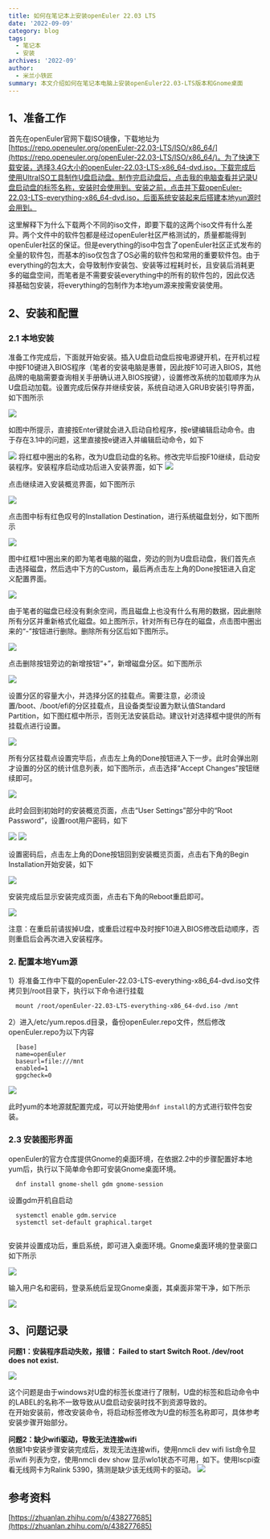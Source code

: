 ```yaml
--- 
title: 如何在笔记本上安装openEuler 22.03 LTS
date: '2022-09-09'
category: blog
tags:
  - 笔记本
  - 安装
archives: '2022-09'
author:
  - 米兰小铁匠
summary: 本文介绍如何在笔记本电脑上安装openEuler22.03-LTS版本和Gnome桌面
---
```


## 1、准备工作
  首先在openEuler官网下载ISO镜像，下载地址为[https://repo.openeuler.org/openEuler-22.03-LTS/ISO/x86_64/](https://repo.openeuler.org/openEuler-22.03-LTS/ISO/x86_64/)。为了快速下载安装，选择3.4G大小的openEuler-22.03-LTS-x86_64-dvd.iso，下载完成后使用UltraISO工具制作U盘启动盘。制作完启动盘后，点击我的电脑查看并记录U盘启动盘的标签名称，安装时会使用到。安装之前，点击并下载openEuler-22.03-LTS-everything-x86_64-dvd.iso，后面系统安装起来后搭建本地yun源时会用到。 

  这里解释下为什么下载两个不同的iso文件，即要下载的这两个iso文件有什么差异。两个文件中的软件包都是经过openEuler社区严格测试的，质量都能得到openEuler社区的保证。但是everything的iso中包含了openEuler社区正式发布的全量的软件包，而基本的iso仅包含了OS必需的软件包和常用的重要软件包。由于everything的包太大，会导致制作安装包、安装等过程耗时长，且安装后消耗更多的磁盘空间，而笔者是不需要安装everything中的所有的软件包的，因此仅选择基础包安装，将everything的包制作为本地yum源来按需安装使用。

## 2、安装和配置
### 2.1 本地安装
  准备工作完成后，下面就开始安装。插入U盘启动盘后按电源键开机，在开机过程中按F10键进入BIOS程序（笔者的安装电脑是惠普，因此按F10可进入BIOS，其他品牌的电脑需要查询相关手册确认进入BIOS按键），设置修改系统的加载顺序为从U盘启动加载。设置完成后保存并继续安装，系统自动进入GRUB安装引导界面，如下图所示

  <img src="./2022-09-09-install-01.png" >

  如图中所提示，直接按Enter键就会进入启动自检程序，按e键编辑启动命令。由于存在3.1中的问题，这里直接按e键进入并编辑启动命令，如下

  <image src="./2022-09-09-install-02.png" >
  将红框中圈出的名称，改为U盘启动盘的名称。修改完毕后按F10继续，启动安装程序。安装程序启动成功后进入安装界面，如下 

  <img src="./2022-09-09-install-03.png" >  

  点击继续进入安装概览界面，如下图所示
  
  <img src="./2022-09-09-install-04.png" >  

  点击图中标有红色叹号的Installation Destination，进行系统磁盘划分，如下图所示  
 
 <img src="./2022-09-09-install-05.png" >

  图中红框1中圈出来的即为笔者电脑的磁盘，旁边的则为U盘启动盘，我们首先点击选择磁盘，然后选中下方的Custom，最后再点击左上角的Done按钮进入自定义配置界面。

  <img src="./2022-09-09-install-06.png" >  
 
 由于笔者的磁盘已经没有剩余空间，而且磁盘上也没有什么有用的数据，因此删除所有分区并重新格式化磁盘。如上图所示，针对所有已存在的磁盘，点击图中圈出来的“-”按钮进行删除。删除所有分区后如下图所示。 
 
  <img src="./2022-09-09-install-07.png" >  

  点击删除按钮旁边的新增按钮“+”，新增磁盘分区。如下图所示  

  <img src="./2022-09-09-install-08.png" >    

  设置分区的容量大小，并选择分区的挂载点。需要注意，必须设置/boot、/boot/efi的分区挂载点，且设备类型设置为默认值Standard Partition，如下图红框中所示，否则无法安装启动。建议针对选择框中提供的所有挂载点进行设置。
  
  <img src="./2022-09-09-install-09.png" >  
  
  所有分区挂载点设置完毕后，点击左上角的Done按钮进入下一步。此时会弹出刚才设置的分区的统计信息列表，如下图所示，点击选择“Accept Changes”按钮继续即可。
  
  <img src="./2022-09-09-install-10.png" >  

  此时会回到初始时的安装概览页面，点击“User Settings”部分中的“Root Password”，设置root用户密码，如下

  <img src="./2022-09-09-install-11.png" >  

  <img src="./2022-09-09-install-12.png" >  

  设置密码后，点击左上角的Done按钮回到安装概览页面，点击右下角的Begin Installation开始安装，如下  

  <img src="./2022-09-09-install-13.png" >  

  安装完成后显示安装完成页面，点击右下角的Reboot重启即可。 

  <img src="./2022-09-09-install-14.png" >  

  注意：在重启前请拔掉U盘，或重启过程中及时按F10进入BIOS修改启动顺序，否则重启后会再次进入安装程序。

### 2. 配置本地Yum源
  1）将准备工作中下载的openEuler-22.03-LTS-everything-x86_64-dvd.iso文件拷贝到/root目录下，执行以下命令进行挂载
```shell
  mount /root/openEuler-22.03-LTS-everything-x86_64-dvd.iso /mnt
```
  2）进入/etc/yum.repos.d目录，备份openEuler.repo文件，然后修改openEuler.repo为以下内容
```shell
  [base]
  name=openEuler
  baseurl=file:///mnt
  enabled=1
  gpgcheck=0
```
  <img src="./2022-09-09-install-15.png" >  

  此时yum的本地源就配置完成，可以开始使用```dnf install```的方式进行软件包安装。

### 2.3 安装图形界面
  openEuler的官方仓库提供Gnome的桌面环境，在依据2.2中的步骤配置好本地yum后，执行以下简单命令即可安装Gnome桌面环境。
```shell
  dnf install gnome-shell gdm gnome-session
```
  设置gdm开机自启动
```shell
  systemctl enable gdm.service
  systemctl set-default graphical.target
  
``` 
  安装并设置成功后，重启系统，即可进入桌面环境。Gnome桌面环境的登录窗口如下所示
  
  <img src="./2022-09-09-install-16.png" >  
  
  输入用户名和密码，登录系统后呈现Gnome桌面，其桌面非常干净，如下所示  
  
  <img src="./2022-09-09-install-17.png" >  

## 3、问题记录
  **问题1：安装程序启动失败，报错： Failed to start Switch Root.  /dev/root does not exist.**
  
  <img src="./2022-09-09-install-18.png" >  

  这个问题是由于windows对U盘的标签长度进行了限制，U盘的标签和启动命令中的LABEL的名称不一致导致从U盘启动安装时找不到资源导致的。  
  在开始安装前，修改安装命令，将启动标签修改为U盘的标签名称即可，具体参考安装步骤开始部分。

  **问题2：缺少wifi驱动，导致无法连接wifi**  
  依据1中安装步骤安装完成后，发现无法连接wifi，使用nmcli dev wifi list命令显示wifi 列表为空，使用nmcli dev show 显示wlo1状态不可用，如下。使用lscpi查看无线网卡为Ralink 5390，猜测是缺少该无线网卡的驱动。 
  <img src="./2022-09-09-install-19.png" >  

## 参考资料  
[https://zhuanlan.zhihu.com/p/438277685](https://zhuanlan.zhihu.com/p/438277685)  

